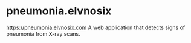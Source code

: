 # pneumonia.elvnosix
https://pneumonia.elvnosix.com
A web application that detects signs of pneumonia from X-ray scans.
